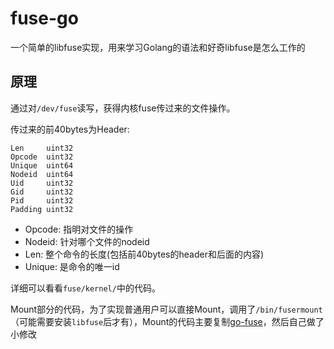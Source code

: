 # fuse-go

一个简单的libfuse实现，用来学习Golang的语法和好奇libfuse是怎么工作的

## 原理

通过对`/dev/fuse`读写，获得内核fuse传过来的文件操作。

传过来的前40bytes为Header:

```
Len     uint32
Opcode  uint32
Unique  uint64
Nodeid  uint64
Uid     uint32
Gid     uint32
Pid     uint32
Padding uint32
```

* Opcode: 指明对文件的操作
* Nodeid: 针对哪个文件的nodeid
* Len: 整个命令的长度(包括前40bytes的header和后面的内容)
* Unique: 是命令的唯一id

详细可以看看`fuse/kernel/`中的代码。

Mount部分的代码，为了实现普通用户可以直接Mount，调用了`/bin/fusermount`（可能需要安装`libfuse`后才有），Mount的代码主要复制[go-fuse](https://github.com/hanwen/go-fuse)，然后自己做了小修改
